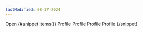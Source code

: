 ```yaml
---
lastModified: 08-17-2024
---
```


<script>
  import { Dropdown, ComponentPreview } from "$lib/components"
</script>

<ComponentPreview>

  <Dropdown>
    <Dropdown.Trigger type="normal">
      Open
    </Dropdown.Trigger>
    {#snippet items()}
      <Dropdown.Item href="/profile">
        Profile
      </Dropdown.Item>
      <Dropdown.Divider />
      <Dropdown.Item href="/profile">
        Profile
      </Dropdown.Item>
      <Dropdown.Item href="/profile">
        Profile
      </Dropdown.Item>
      <Dropdown.Item href="/profile">
        Profile
      </Dropdown.Item>
    {/snippet}
  </Dropdown>

</ComponentPreview>
